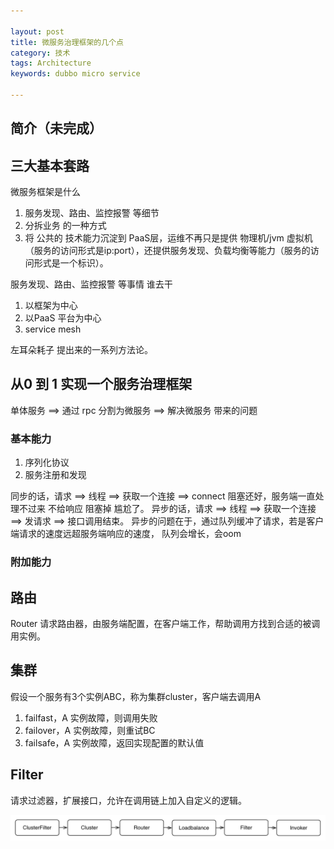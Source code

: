 ```yaml
---

layout: post
title: 微服务治理框架的几个点
category: 技术
tags: Architecture
keywords: dubbo micro service

---
```


## 简介（未完成）

## 三大基本套路

微服务框架是什么

1. 服务发现、路由、监控报警 等细节
2. 分拆业务 的一种方式
3. 将 公共的 技术能力沉淀到 PaaS层，运维不再只是提供 物理机/jvm 虚拟机（服务的访问形式是ip:port），还提供服务发现、负载均衡等能力（服务的访问形式是一个标识）。

服务发现、路由、监控报警 等事情 谁去干

1. 以框架为中心
2. 以PaaS 平台为中心
3. service mesh

左耳朵耗子 提出来的一系列方法论。

## 从0 到 1 实现一个服务治理框架

单体服务 ==> 通过 rpc 分割为微服务  ==> 解决微服务 带来的问题

### 基本能力

1. 序列化协议
2. 服务注册和发现

同步的话，请求 ==> 线程 ==> 获取一个连接 ==> connect 阻塞还好，服务端一直处理不过来 不给响应 阻塞掉 尴尬了。
异步的话，请求 ==> 线程 ==> 获取一个连接 ==> 发请求 ==> 接口调用结束。
异步的问题在于，通过队列缓冲了请求，若是客户端请求的速度远超服务端响应的速度， 队列会增长，会oom

### 附加能力


## 路由

Router
请求路由器，由服务端配置，在客户端工作，帮助调用方找到合适的被调用实例。

## 集群


假设一个服务有3个实例ABC，称为集群cluster，客户端去调用A

1. failfast，A 实例故障，则调用失败
2. failover，A 实例故障，则重试BC
3. failsafe，A 实例故障，返回实现配置的默认值

## Filter

请求过滤器，扩展接口，允许在调用链上加入自定义的逻辑。

![](/public/upload/architecture/service_manage_1.png)

